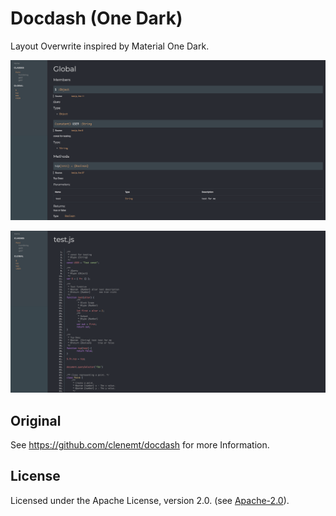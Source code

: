 # Docdash (One Dark)

Layout Overwrite inspired by Material One Dark.

![docdash-one-dark-screenshot](screenshots/screenshot-one-dark-1.png)

![docdash-one-dark-screenshot-2](screenshots/screenshot-one-dark-2.png)

## Original

See https://github.com/clenemt/docdash for more Information.

## License

Licensed under the Apache License, version 2.0. (see [Apache-2.0](LICENSE.md)).
